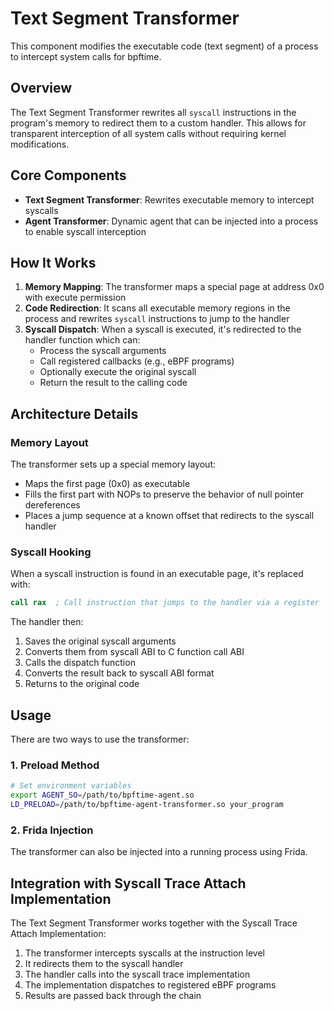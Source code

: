# Text Segment Transformer

This component modifies the executable code (text segment) of a process to intercept system calls for bpftime.

## Overview

The Text Segment Transformer rewrites all `syscall` instructions in the program's memory to redirect them to a custom handler. This allows for transparent interception of all system calls without requiring kernel modifications.

## Core Components

- **Text Segment Transformer**: Rewrites executable memory to intercept syscalls
- **Agent Transformer**: Dynamic agent that can be injected into a process to enable syscall interception

## How It Works

1. **Memory Mapping**: The transformer maps a special page at address 0x0 with execute permission
2. **Code Redirection**: It scans all executable memory regions in the process and rewrites `syscall` instructions to jump to the handler
3. **Syscall Dispatch**: When a syscall is executed, it's redirected to the handler function which can:
   - Process the syscall arguments
   - Call registered callbacks (e.g., eBPF programs)
   - Optionally execute the original syscall
   - Return the result to the calling code

## Architecture Details

### Memory Layout

The transformer sets up a special memory layout:
- Maps the first page (0x0) as executable
- Fills the first part with NOPs to preserve the behavior of null pointer dereferences
- Places a jump sequence at a known offset that redirects to the syscall handler

### Syscall Hooking

When a syscall instruction is found in an executable page, it's replaced with:
```asm
call rax  ; Call instruction that jumps to the handler via a register
```

The handler then:
1. Saves the original syscall arguments
2. Converts them from syscall ABI to C function call ABI
3. Calls the dispatch function
4. Converts the result back to syscall ABI format
5. Returns to the original code

## Usage

There are two ways to use the transformer:

### 1. Preload Method

```bash
# Set environment variables
export AGENT_SO=/path/to/bpftime-agent.so
LD_PRELOAD=/path/to/bpftime-agent-transformer.so your_program
```

### 2. Frida Injection

The transformer can also be injected into a running process using Frida.

## Integration with Syscall Trace Attach Implementation

The Text Segment Transformer works together with the Syscall Trace Attach Implementation:

1. The transformer intercepts syscalls at the instruction level
2. It redirects them to the syscall handler
3. The handler calls into the syscall trace implementation
4. The implementation dispatches to registered eBPF programs
5. Results are passed back through the chain 
